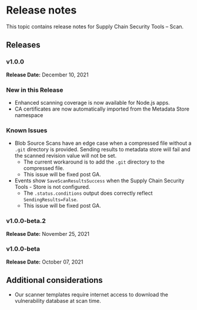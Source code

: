 # Release notes

This topic contains release notes for Supply Chain Security Tools – Scan.

## Releases

### v1.0.0

**Release Date:** December 10, 2021

### New in this Release
* Enhanced scanning coverage is now available for Node.js apps.
* CA certificates are now automatically imported from the Metadata Store namespace
### Known Issues
* Blob Source Scans have an edge case when a compressed file without a `.git` directory is provided. Sending results to metadata store will fail and the scanned revision value will not be set.
    * The current workaround is to add the `.git` directory to the compressed file.
    * This issue will be fixed post GA.
* Events show `SaveScanResultsSuccess` when the Supply Chain Security Tools - Store is not configured.
    * The `.status.conditions` output does correctly reflect `SendingResults=False`.
    * This issue will be fixed post GA.

### v1.0.0-beta.2

**Release Date:** November 25, 2021

### v1.0.0-beta

**Release Date:** October 07, 2021



## Additional considerations

* Our scanner templates require internet access to download the vulnerability database at scan time.

